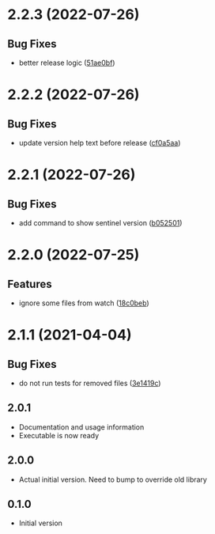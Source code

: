 # 2.2.3 (2022-07-26)

## Bug Fixes

- better release logic ([51ae0bf](commit/51ae0bf))

# 2.2.2 (2022-07-26)

## Bug Fixes

- update version help text before release ([cf0a5aa](commit/cf0a5aa))

# 2.2.1 (2022-07-26)

## Bug Fixes

- add command to show sentinel version ([b052501](commit/b052501))

# 2.2.0 (2022-07-25)

## Features

- ignore some files from watch ([18c0beb](commit/18c0beb))

# 2.1.1 (2021-04-04)

## Bug Fixes

- do not run tests for removed files ([3e1419c](commit/3e1419c))

## 2.0.1

- Documentation and usage information
- Executable is now ready

## 2.0.0

- Actual initial version. Need to bump to override old library

## 0.1.0

- Initial version
